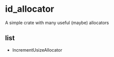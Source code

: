 # id_allocator

A simple crate with many useful (maybe) allocators

## list

- IncrementUsizeAllocator
